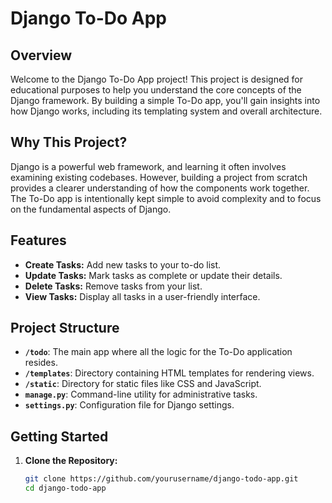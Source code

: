 # Django To-Do App

## Overview

Welcome to the Django To-Do App project! This project is designed for educational purposes to help you understand the core concepts of the Django framework. By building a simple To-Do app, you'll gain insights into how Django works, including its templating system and overall architecture.

## Why This Project?

Django is a powerful web framework, and learning it often involves examining existing codebases. However, building a project from scratch provides a clearer understanding of how the components work together. The To-Do app is intentionally kept simple to avoid complexity and to focus on the fundamental aspects of Django.

## Features

- **Create Tasks:** Add new tasks to your to-do list.
- **Update Tasks:** Mark tasks as complete or update their details.
- **Delete Tasks:** Remove tasks from your list.
- **View Tasks:** Display all tasks in a user-friendly interface.

## Project Structure

- **`/todo`**: The main app where all the logic for the To-Do application resides.
- **`/templates`**: Directory containing HTML templates for rendering views.
- **`/static`**: Directory for static files like CSS and JavaScript.
- **`manage.py`**: Command-line utility for administrative tasks.
- **`settings.py`**: Configuration file for Django settings.

## Getting Started

1. **Clone the Repository:**

   ```bash
   git clone https://github.com/yourusername/django-todo-app.git
   cd django-todo-app
